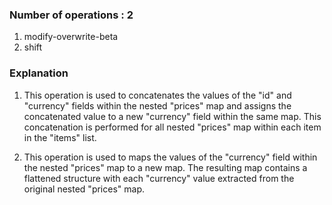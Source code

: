 ### Number of operations : 2
1. modify-overwrite-beta
2. shift

### Explanation
1. This operation is used to concatenates the values of the "id" and "currency" fields within the nested "prices" map and assigns the concatenated value to a new "currency" field within the same map. This concatenation is performed for all nested "prices" map within each item in the "items" list.

2. This operation is used to maps the values of the "currency" field within the nested "prices" map to a new map. The resulting map contains a flattened structure with each "currency" value extracted from the original nested "prices" map.